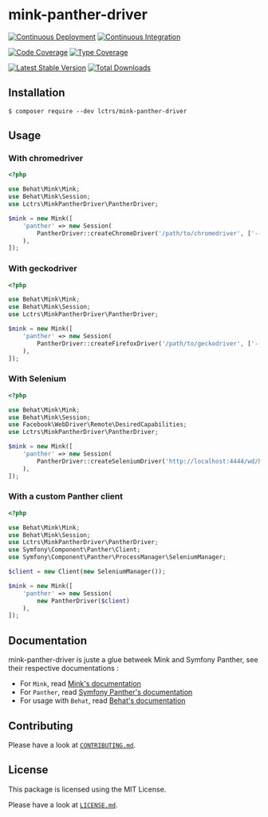 # mink-panther-driver

[![Continuous Deployment](https://github.com/Lctrs/mink-panther-driver/workflows/Continuous%20Deployment/badge.svg)](https://github.com/Lctrs/mink-panther-driver/actions)
[![Continuous Integration](https://github.com/Lctrs/mink-panther-driver/workflows/Continuous%20Integration/badge.svg)](https://github.com/Lctrs/mink-panther-driver/actions)

[![Code Coverage](https://codecov.io/gh/Lctrs/mink-panther-driver/branch/master/graph/badge.svg)](https://codecov.io/gh/Lctrs/mink-panther-driver)
[![Type Coverage](https://shepherd.dev/github/Lctrs/mink-panther-driver/coverage.svg)](https://shepherd.dev/github/Lctrs/mink-panther-driver)

[![Latest Stable Version](https://img.shields.io/packagist/v/Lctrs/mink-panther-driver?style=flat-square)](https://packagist.org/packages/Lctrs/mink-panther-driver)
[![Total Downloads](https://img.shields.io/packagist/dt/Lctrs/mink-panther-driver?style=flat-square)](https://packagist.org/packages/Lctrs/mink-panther-driver)

## Installation

```
$ composer require --dev lctrs/mink-panther-driver
```

## Usage

### With chromedriver

```php
<?php

use Behat\Mink\Mink;
use Behat\Mink\Session;
use Lctrs\MinkPantherDriver\PantherDriver;

$mink = new Mink([
    'panther' => new Session(
        PantherDriver::createChromeDriver('/path/to/chromedriver', ['--some', '--arguments'], ['scheme' => 'https'])
    ),
]);
```

### With geckodriver

```php
<?php

use Behat\Mink\Mink;
use Behat\Mink\Session;
use Lctrs\MinkPantherDriver\PantherDriver;

$mink = new Mink([
    'panther' => new Session(
        PantherDriver::createFirefoxDriver('/path/to/geckodriver', ['--some', '--arguments'], ['scheme' => 'https'])
    ),
]);
```

### With Selenium

```php
<?php

use Behat\Mink\Mink;
use Behat\Mink\Session;
use Facebook\WebDriver\Remote\DesiredCapabilities;
use Lctrs\MinkPantherDriver\PantherDriver;

$mink = new Mink([
    'panther' => new Session(
        PantherDriver::createSeleniumDriver('http://localhost:4444/wd/hub', DesiredCapabilities::firefox())
    ),
]);
```

### With a custom Panther client

```php
<?php

use Behat\Mink\Mink;
use Behat\Mink\Session;
use Lctrs\MinkPantherDriver\PantherDriver;
use Symfony\Component\Panther\Client;
use Symfony\Component\Panther\ProcessManager\SeleniumManager;

$client = new Client(new SeleniumManager());

$mink = new Mink([
    'panther' => new Session(
        new PantherDriver($client)
    ),
]);
```

## Documentation

mink-panther-driver is juste a glue betweek Mink and Symfony Panther, see their respective documentations :

* For `Mink`, read [Mink's documentation](http://mink.behat.org/en/latest/)
* For `Panther`, read [Symfony Panther's documentation](https://github.com/symfony/panther)
* For usage with `Behat`, read [Behat's documentation](http://behat.org/en/latest/guides.html)

## Contributing

Please have a look at [`CONTRIBUTING.md`](.github/CONTRIBUTING.md).

## License

This package is licensed using the MIT License.

Please have a look at [`LICENSE.md`](LICENSE.md).
